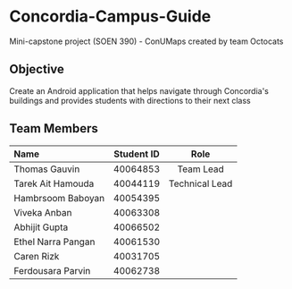 # Concordia-Campus-Guide
Mini-capstone project (SOEN 390) - ConUMaps created by team Octocats

## Objective
Create an Android application that helps navigate through Concordia's buildings and provides students with directions to their next class 

## Team Members

| Name                    |Student ID| Role       
|:------------------------|:--------:|:------------------:
| Thomas Gauvin           | 40064853 | Team Lead          |
| Tarek Ait Hamouda       | 40044119 | Technical Lead     | 
| Hambrsoom Baboyan       | 40054395 |                    | 
| Viveka Anban            | 40063308 |                    | 
| Abhijit Gupta           | 40066502 |                    |
| Ethel Narra Pangan      | 40061530 |                    | 
| Caren Rizk              | 40031705 |                    | 
| Ferdousara Parvin       | 40062738 |                    | 

